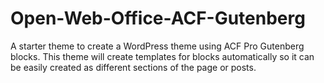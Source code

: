 # Open-Web-Office-ACF-Gutenberg
A starter theme to create a WordPress theme using ACF Pro Gutenberg blocks. This theme will create templates for blocks automatically so it can be easily created as different sections of the page or posts.
